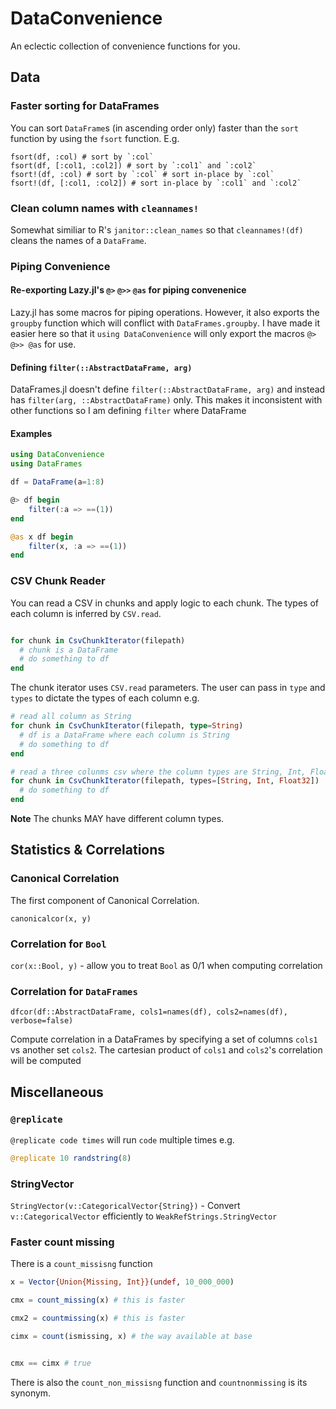 # DataConvenience

An eclectic collection of convenience functions for you.

## Data

### Faster sorting for DataFrames

You can sort `DataFrame`s (in ascending order only) faster than the `sort` function by using the `fsort` function. E.g.

```
fsort(df, :col) # sort by `:col`
fsort(df, [:col1, :col2]) # sort by `:col1` and `:col2`
fsort!(df, :col) # sort by `:col` # sort in-place by `:col`
fsort!(df, [:col1, :col2]) # sort in-place by `:col1` and `:col2`
```


### Clean column names with `cleannames!`
Somewhat similiar to R's `janitor::clean_names` so that `cleannames!(df)` cleans the names of a `DataFrame`.


### Piping Convenience

#### Re-exporting Lazy.jl's `@>` `@>>` `@as` for piping convenenice
Lazy.jl has some macros for piping operations. However, it also exports the `groupby` function which will conflict with `DataFrames.groupby`. I have made it easier here so that it `using DataConvenience` will only export the macros `@> @>> @as` for use.

#### Defining `filter(::AbstractDataFrame, arg)`
DataFrames.jl doesn't define `filter(::AbstractDataFrame, arg)` and instead has `filter(arg, ::AbstractDataFrame)` only. This makes it inconsistent with other functions so I am defining `filter` where DataFrame

#### Examples
```julia
using DataConvenience
using DataFrames

df = DataFrame(a=1:8)

@> df begin
    filter(:a => ==(1))
end

@as x df begin
    filter(x, :a => ==(1))
end

```

### CSV Chunk Reader

You can read a CSV in chunks and apply logic to each chunk. The types of each column is inferred by `CSV.read`.

```julia

for chunk in CsvChunkIterator(filepath)
  # chunk is a DataFrame
  # do something to df
end
```

The chunk iterator uses `CSV.read` parameters. The user can pass in `type` and `types` to dictate the types of each column e.g.

```julia
# read all column as String
for chunk in CsvChunkIterator(filepath, type=String)
  # df is a DataFrame where each column is String
  # do something to df
end
```

```julia
# read a three colunms csv where the column types are String, Int, Float32
for chunk in CsvChunkIterator(filepath, types=[String, Int, Float32])
  # do something to df
end
```

**Note** The chunks MAY have different column types.

## Statistics & Correlations

### Canonical Correlation
The first component of Canonical Correlation.

```
canonicalcor(x, y)
```

### Correlation for `Bool`
`cor(x::Bool, y)` -  allow you to treat `Bool` as 0/1 when computing correlation

### Correlation for `DataFrames`
`dfcor(df::AbstractDataFrame, cols1=names(df), cols2=names(df), verbose=false)`

Compute correlation in a DataFrames by specifying a set of columns `cols1` vs
another set `cols2`. The cartesian product of `cols1` and `cols2`'s correlation
will be computed

## Miscellaneous

### `@replicate`
`@replicate code times` will run `code` multiple times e.g.

```julia
@replicate 10 randstring(8)
```

### StringVector
`StringVector(v::CategoricalVector{String})` - Convert `v::CategoricalVector` efficiently to `WeakRefStrings.StringVector`

### Faster count missing

There is a `count_missisng` function

```julia
x = Vector{Union{Missing, Int}}(undef, 10_000_000)

cmx = count_missing(x) # this is faster

cmx2 = countmissing(x) # this is faster

cimx = count(ismissing, x) # the way available at base


cmx == cimx # true
```

There is also the `count_non_missisng` function and `countnonmissing` is its synonym.
